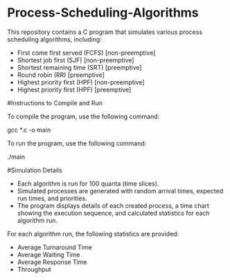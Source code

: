 # Process-Scheduling-Algorithms

This repository contains a C program that simulates various process scheduling algorithms, including:

* First come first served (FCFS) [non-preemptive]
* Shortest job first (SJF) [non-preemptive]
* Shortest remaining time (SRT) [preemptive]
* Round robin (RR) [preemptive]
* Highest priority first (HPF) [non-preemptive]
* Highest priority first (HPF) [preemptive]

#Instructions to Compile and Run

To compile the program, use the following command:

gcc *.c -o main

To run the program, use the following command:

./main

#Simulation Details

* Each algorithm is run for 100 quanta (time slices).
* Simulated processes are generated with random arrival times, expected run times, and priorities.
* The program displays details of each created process, a time chart showing the execution sequence, and calculated statistics for each algorithm run.

For each algorithm run, the following statistics are provided:

* Average Turnaround Time
* Average Waiting Time
* Average Response Time
* Throughput
